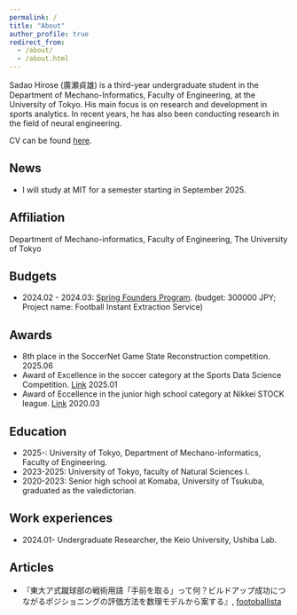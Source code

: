 ```yaml
---
permalink: /
title: "About"
author_profile: true
redirect_from: 
  - /about/
  - /about.html
---
```


Sadao Hirose (廣瀬貞雄) is a third-year undergraduate student in the Department of Mechano-Informatics, Faculty of Engineering, at the University of Tokyo. His main focus is on research and development in sports analytics. In recent years, he has also been conducting research in the field of neural engineering.

CV can be found [here](https://docs.google.com/document/d/1MpqryIazkd2-YdEUbSvqURnHJHXbTkMwFbUs1mk_4G4/edit?usp=sharing).

News
-----
- I will study at MIT for a semester starting in September 2025.

Affiliation
-----
Department of Mechano-informatics, Faculty of Engineering, The University of Tokyo

Budgets
------
- 2024.02 - 2024.03: [Spring Founders Program](https://www.ducr.u-tokyo.ac.jp/activity/venture/sfp.html). (budget: 300000 JPY; Project name: Football Instant Extraction Service)

Awards
------
- 8th place in the SoccerNet Game State Reconstruction competition. 2025.06
- Award of Excellence in the soccer category at the Sports Data Science Competition. [Link](https://sports.ywebsys.net/news/archives/0027/) 2025.01
- Award of Eccellence in the junior high school category at Nikkei STOCK league. [Link](https://manabow.com/sl/result/20/) 2020.03

Education
------
- 2025-: University of Tokyo, Department of Mechano-informatics, Faculty of Engineering.
- 2023-2025: University of Tokyo, faculty of Natural Sciences I.
- 2020-2023: Senior high school at Komaba, University of Tsukuba, graduated as the valedictorian.

Work experiences
------
- 2024.01- Undergraduate Researcher, the Keio University, Ushiba Lab.

Articles
------
- 『東大ア式蹴球部の戦術用語「手前を取る」って何？ビルドアップ成功につながるポジショニングの評価方法を数理モデルから案する』, [footoballista](https://www.footballista.jp/special/197356)